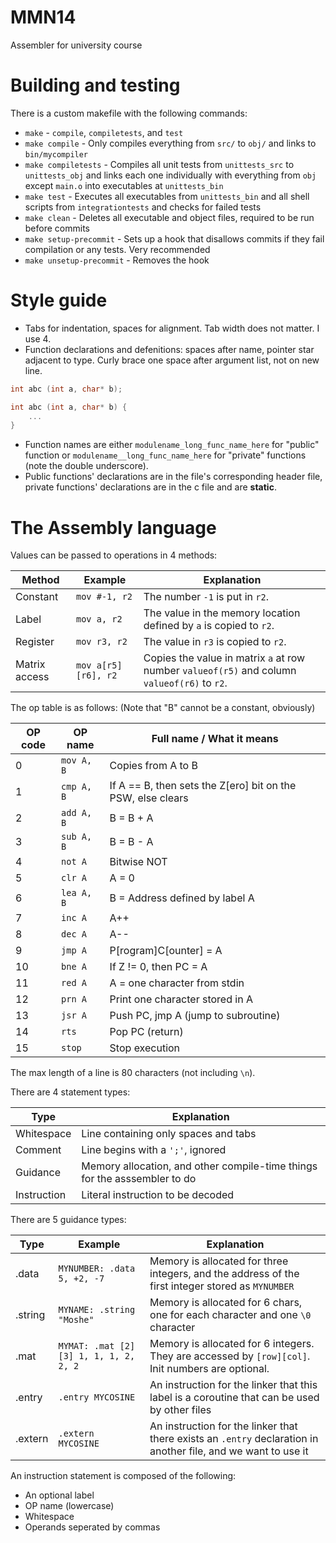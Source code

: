 # MMN14
Assembler for university course 

# Building and testing
There is a custom makefile with the following commands:
* `make` - `compile`, `compiletests`, and `test`
* `make compile` - Only compiles everything from `src/` to `obj/` and links to `bin/mycompiler`
* `make compiletests` - Compiles all unit tests from `unittests_src` to `unittests_obj` and links each one individually with everything from `obj` except `main.o` into executables at `unittests_bin`
* `make test` - Executes all executables from `unittests_bin` and all shell scripts from `integrationtests` and checks for failed tests
* `make clean` - Deletes all executable and object files, required to be run before commits
* `make setup-precommit` - Sets up a hook that disallows commits if they fail compilation or any tests. Very recommended
* `make unsetup-precommit` - Removes the hook

# Style guide
* Tabs for indentation, spaces for alignment. Tab width does not matter. I use 4.
* Function declarations and defenitions: spaces after name, pointer star adjacent to type. Curly brace one space after argument list, not on new line.
```c
int abc (int a, char* b);

int abc (int a, char* b) {
    ...
}
```
* Function names are either `modulename_long_func_name_here` for "public" function or `modulename__long_func_name_here` for "private" functions (note the double underscore).
* Public functions' declarations are in the file's corresponding header file, private functions' declarations are in the c file and are **static**.

# The Assembly language
Values can be passed to operations in 4 methods:

| Method        | Example             | Explanation                                                                                  |
| ------------- | ------------------- | -------------------------------------------------------------------------------------------- |
| Constant      | `mov #-1, r2`       | The number `-1` is put in `r2`.                                                              |
| Label         | `mov a, r2`         | The value in the memory location defined by `a` is copied to `r2`.                           |
| Register      | `mov r3, r2`        | The value in `r3` is copied to `r2`.                                                         |
| Matrix access | `mov a[r5][r6], r2` | Copies the value in matrix `a` at row number `valueof(r5)` and column `valueof(r6)` to `r2`. |

The op table is as follows: (Note that "B" cannot be a constant, obviously)

| OP code | OP name | Full name / What it means |
| --- | --- | --- |
| 0 | `mov A, B` | Copies from A to B |
| 1 | `cmp A, B` | If A == B, then sets the Z[ero] bit on the PSW, else clears |
| 2 | `add A, B` | B = B + A |
| 3 | `sub A, B` | B = B - A |
| 4 | `not A` | Bitwise NOT |
| 5 | `clr A` | A = 0 |
| 6 | `lea A, B` | B = Address defined by label A |
| 7 | `inc A` | A++ |
| 8 | `dec A` | A-- |
| 9 | `jmp A` | P[rogram]C[ounter] = A |
| 10 | `bne A` | If Z != 0, then PC = A |
| 11 | `red A` | A = one character from stdin |
| 12 | `prn A` | Print one character stored in A |
| 13 | `jsr A` | Push PC, jmp A (jump to subroutine) |
| 14 | `rts` | Pop PC (return) |
| 15 | `stop` | Stop execution |

The max length of a line is 80 characters (not including `\n`).

There are 4 statement types:

| Type        | Explanation                                                               |
| ----------- | ------------------------------------------------------------------------- |
| Whitespace  | Line containing only spaces and tabs                                      |
| Comment     | Line begins with a `';'`, ignored                                         |
| Guidance    | Memory allocation, and other compile-time things for the asssembler to do |
| Instruction | Literal instruction to be decoded                                         |

There are 5 guidance types:

| Type    | Example                               | Explanation                                                                                                    |
| ------- | ------------------------------------- | -------------------------------------------------------------------------------------------------------------- |
| .data   | `MYNUMBER: .data 5, +2, -7`           | Memory is allocated for three integers, and the address of the first integer stored as `MYNUMBER`              |
| .string | `MYNAME: .string "Moshe"`             | Memory is allocated for 6 chars, one for each character and one `\0` character                                 |
| .mat    | `MYMAT: .mat [2][3] 1, 1, 1, 2, 2, 2` | Memory is allocated for 6 integers. They are accessed by `[row][col]`. Init numbers are optional.              |
| .entry  | `.entry MYCOSINE`                     | An instruction for the linker that this label is a coroutine that can be used by other files                   |
| .extern | `.extern MYCOSINE`                    | An instruction for the linker that there exists an `.entry` declaration in another file, and we want to use it |

An instruction statement is composed of the following:
* An optional label
* OP name (lowercase)
* Whitespace
* Operands seperated by commas

